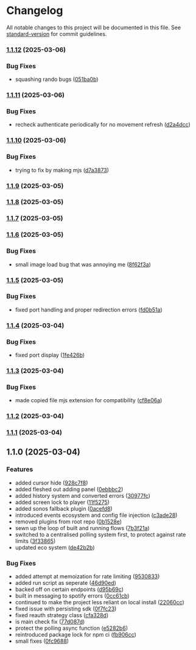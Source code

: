 # Changelog

All notable changes to this project will be documented in this file. See [standard-version](https://github.com/conventional-changelog/standard-version) for commit guidelines.

### [1.1.12](https://github.com/jthawme/ambient/compare/v1.1.11...v1.1.12) (2025-03-06)


### Bug Fixes

* squashing rando bugs ([051ba0b](https://github.com/jthawme/ambient/commit/051ba0b0bae740831a4b53a006f42ecaea532467))

### [1.1.11](https://github.com/jthawme/ambient/compare/v1.1.10...v1.1.11) (2025-03-06)


### Bug Fixes

* recheck authenticate periodically for no movement refresh ([d2a4dcc](https://github.com/jthawme/ambient/commit/d2a4dcc25d1676dfa07748f1aae87f9a4f3474bc))

### [1.1.10](https://github.com/jthawme/ambient/compare/v1.1.9...v1.1.10) (2025-03-06)


### Bug Fixes

* trying to fix by making mjs ([d7a3873](https://github.com/jthawme/ambient/commit/d7a38732ca39321099139a9f2ad3894d8ba2b616))

### [1.1.9](https://github.com/jthawme/ambient/compare/v1.1.8...v1.1.9) (2025-03-05)

### [1.1.8](https://github.com/jthawme/ambient/compare/v1.1.7...v1.1.8) (2025-03-05)

### [1.1.7](https://github.com/jthawme/ambient/compare/v1.1.6...v1.1.7) (2025-03-05)

### [1.1.6](https://github.com/jthawme/ambient/compare/v1.1.5...v1.1.6) (2025-03-05)


### Bug Fixes

* small image load bug that was annoying me ([8f62f3a](https://github.com/jthawme/ambient/commit/8f62f3abbbde27c78ffeac5f62a3d269cdcc1a2c))

### [1.1.5](https://github.com/jthawme/ambient/compare/v1.1.4...v1.1.5) (2025-03-05)


### Bug Fixes

* fixed port handling and proper redirection errors ([fd0b51a](https://github.com/jthawme/ambient/commit/fd0b51a43eab66568707eaf6dd0e32cf11ddd25d))

### [1.1.4](https://github.com/jthawme/ambient/compare/v1.1.3...v1.1.4) (2025-03-04)


### Bug Fixes

* fixed port display ([1fe426b](https://github.com/jthawme/ambient/commit/1fe426b3134e929dc875339f97ac71f7590c8b37))

### [1.1.3](https://github.com/jthawme/ambient/compare/v1.1.2...v1.1.3) (2025-03-04)


### Bug Fixes

* made copied file mjs extension for compatibility ([cf8e06a](https://github.com/jthawme/ambient/commit/cf8e06ac67a1abf721ce0bb9b4a856ea1e55e6f0))

### [1.1.2](https://github.com/jthawme/ambient/compare/v1.1.1...v1.1.2) (2025-03-04)

### [1.1.1](https://github.com/jthawme/ambient/compare/v1.1.0...v1.1.1) (2025-03-04)

## 1.1.0 (2025-03-04)


### Features

* added cursor hide ([928c7f8](https://github.com/jthawme/ambient/commit/928c7f8aef867b947d77f198a1bda916ff13167b))
* added fleshed out adding panel ([0ebbbc2](https://github.com/jthawme/ambient/commit/0ebbbc2189599a94f55ecadcdff18909e1c1dc28))
* added history system and converted errors ([30977fc](https://github.com/jthawme/ambient/commit/30977fc9444738d7adbd8597656411e2154b9a4f))
* added screen lock to player ([11f5275](https://github.com/jthawme/ambient/commit/11f52751524d7de83b22ba84887cd330b55b8dda))
* added sonos fallback plugin ([0acefd8](https://github.com/jthawme/ambient/commit/0acefd8138765705c88c5e0b0c5cc3ad393549b9))
* introduced events ecosystem and config file injection ([c3ade28](https://github.com/jthawme/ambient/commit/c3ade28661d4709e72f4f1f5505c4564712fe773))
* removed plugins from root repo ([0b1528e](https://github.com/jthawme/ambient/commit/0b1528e2790cd9f70e71505780317ca19b0ae83f))
* sewn up the loop of built and running flows ([7b3f21a](https://github.com/jthawme/ambient/commit/7b3f21acce980d42c0e79d0f1bcea2bb5c410c44))
* switched to a centralised polling system first, to protect against rate limits ([3f33865](https://github.com/jthawme/ambient/commit/3f33865d6b8f528f7e69d6cffd54161f6c5c5d29))
* updated eco system ([de42b2b](https://github.com/jthawme/ambient/commit/de42b2b5d6341bac2c987c3d48cfdbd0cc8d3791))


### Bug Fixes

* added attempt at memoization for rate limiting ([9530833](https://github.com/jthawme/ambient/commit/95308335f7eb740de69ef78c542e821a5823f87e))
* added run script as seperate ([46d90ed](https://github.com/jthawme/ambient/commit/46d90edac3fafb18e8dc4be1c985bf13ad34baa2))
* backed off on certain endpoints ([d95b69c](https://github.com/jthawme/ambient/commit/d95b69c8466ce12cdae871bec2911009b7258383))
* built in messaging to spotify errors ([0cc61cb](https://github.com/jthawme/ambient/commit/0cc61cb5be2b902df259eb11d6012e60e4a7307c))
* continued to make the project less reliant on local install ([22060cc](https://github.com/jthawme/ambient/commit/22060cc4f3d84ebe7c47e328182b617cf7c7ea68))
* fixed issue with persisting sdk ([0f7fc23](https://github.com/jthawme/ambient/commit/0f7fc2309ec9a9c790060687af562cd2c5293eb2))
* fixed reauth strategy class ([cfa328d](https://github.com/jthawme/ambient/commit/cfa328dc1599c397ff85b2319800dce7d628283b))
* is main check fix ([77d087d](https://github.com/jthawme/ambient/commit/77d087d4dc68428e875d01c0b0259ecd47b2d681))
* protect the polling async function ([e5282b6](https://github.com/jthawme/ambient/commit/e5282b60050fc217e6d4861988cc603fbd594696))
* reintroduced package lock for npm ci ([fb906cc](https://github.com/jthawme/ambient/commit/fb906cccb8fd7c6856e1f2af28bd7cc429f8d236))
* small fixes ([0fc9688](https://github.com/jthawme/ambient/commit/0fc9688dc24629b47aaf96f27087011032fdaa6c))

